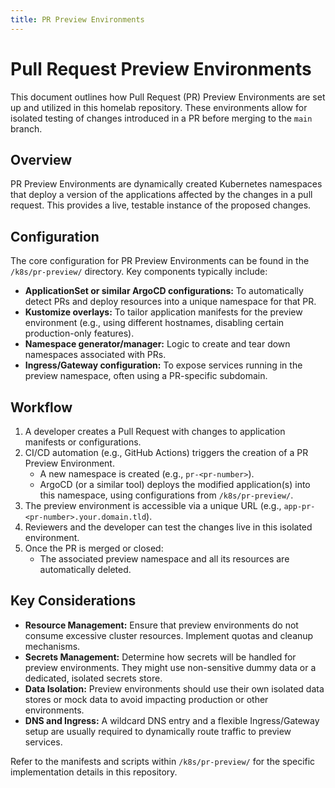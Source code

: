 ```yaml
---
title: PR Preview Environments
---
```


# Pull Request Preview Environments

This document outlines how Pull Request (PR) Preview Environments are set up and utilized in this homelab repository. These environments allow for isolated testing of changes introduced in a PR before merging to the `main` branch.

## Overview

PR Preview Environments are dynamically created Kubernetes namespaces that deploy a version of the applications affected by the changes in a pull request. This provides a live, testable instance of the proposed changes.

## Configuration

The core configuration for PR Preview Environments can be found in the `/k8s/pr-preview/` directory. Key components typically include:

-   **ApplicationSet or similar ArgoCD configurations:** To automatically detect PRs and deploy resources into a unique namespace for that PR.
-   **Kustomize overlays:** To tailor application manifests for the preview environment (e.g., using different hostnames, disabling certain production-only features).
-   **Namespace generator/manager:** Logic to create and tear down namespaces associated with PRs.
-   **Ingress/Gateway configuration:** To expose services running in the preview namespace, often using a PR-specific subdomain.

## Workflow

1.  A developer creates a Pull Request with changes to application manifests or configurations.
2.  CI/CD automation (e.g., GitHub Actions) triggers the creation of a PR Preview Environment.
    -   A new namespace is created (e.g., `pr-<pr-number>`).
    -   ArgoCD (or a similar tool) deploys the modified application(s) into this namespace, using configurations from `/k8s/pr-preview/`.
3.  The preview environment is accessible via a unique URL (e.g., `app-pr-<pr-number>.your.domain.tld`).
4.  Reviewers and the developer can test the changes live in this isolated environment.
5.  Once the PR is merged or closed:
    -   The associated preview namespace and all its resources are automatically deleted.

## Key Considerations

-   **Resource Management:** Ensure that preview environments do not consume excessive cluster resources. Implement quotas and cleanup mechanisms.
-   **Secrets Management:** Determine how secrets will be handled for preview environments. They might use non-sensitive dummy data or a dedicated, isolated secrets store.
-   **Data Isolation:** Preview environments should use their own isolated data stores or mock data to avoid impacting production or other environments.
-   **DNS and Ingress:** A wildcard DNS entry and a flexible Ingress/Gateway setup are usually required to dynamically route traffic to preview services.

Refer to the manifests and scripts within `/k8s/pr-preview/` for the specific implementation details in this repository.

